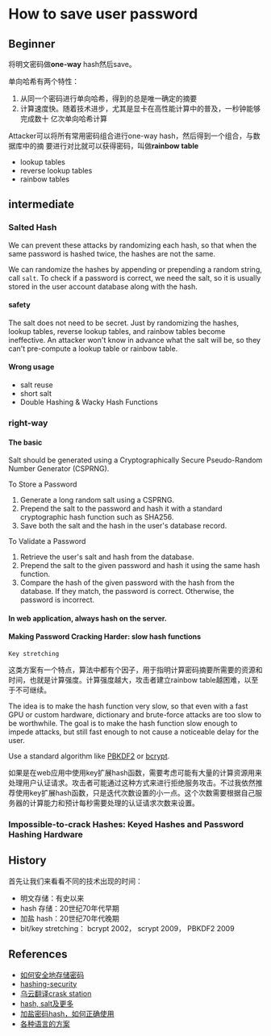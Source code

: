 # How to save user password

## Beginner

将明文密码做**one-way** hash然后save。

单向哈希有两个特性：

1. 从同一个密码进行单向哈希，得到的总是唯一确定的摘要
2. 计算速度快。随着技术进步，尤其是显卡在高性能计算中的普及，一秒钟能够完成数十
亿次单向哈希计算

Attacker可以将所有常用密码组合进行one-way hash，然后得到一个组合，与数据库中的摘
要进行对比就可以获得密码，叫做**rainbow table**

- lookup tables
- reverse lookup tables
- rainbow tables

## intermediate

### Salted Hash

We can prevent these attacks by randomizing each hash, so that when the same
password is hashed twice, the hashes are not the same.

We can randomize the hashes by appending or prepending a random string, call `salt`.
To check if a password is correct, we need the salt, so it is usually stored in
the user account database along with the hash.

#### safety

The salt does not need to be secret. Just by randomizing the hashes, lookup
tables, reverse lookup tables, and rainbow tables become ineffective. An
attacker won't know in advance what the salt will be, so they can't pre-compute
a lookup table or rainbow table.

#### Wrong usage

- salt reuse
- short salt
- Double Hashing & Wacky Hash Functions

### right-way

#### The basic

Salt should be generated using a Cryptographically Secure Pseudo-Random Number Generator (CSPRNG). 

To Store a Password

1. Generate a long random salt using a CSPRNG.
2. Prepend the salt to the password and hash it with a standard cryptographic hash function such as SHA256.
3. Save both the salt and the hash in the user's database record.

To Validate a Password

1. Retrieve the user's salt and hash from the database.
2. Prepend the salt to the given password and hash it using the same hash function.
3. Compare the hash of the given password with the hash from the database. If they match, the password is correct. Otherwise, the password is incorrect.

#### In web application, always hash on the server.

#### Making Password Cracking Harder: slow hash functions

`Key stretching`

这类方案有一个特点，算法中都有个因子，用于指明计算密码摘要所需要的资源和时间，也就是计算强度。计算强度越大，攻击者建立rainbow table越困难，以至于不可继续。

The idea is to make the hash function very slow, so that even with a fast GPU
or custom hardware, dictionary and brute-force attacks are too slow to be
worthwhile. The goal is to make the hash function slow enough to impede attacks,
but still fast enough to not cause a noticeable delay for the user.

Use a standard algorithm like [PBKDF2](http://en.wikipedia.org/wiki/PBKDF2) or
[bcrypt](http://en.wikipedia.org/wiki/Bcrypt).

如果是在web应用中使用key扩展hash函数，需要考虑可能有大量的计算资源用来处理用户认证请求。攻击者可能通过这种方式来进行拒绝服务攻击。不过我依然推荐使用key扩展hash函数，只是迭代次数设置的小一点。这个次数需要根据自己服务器的计算能力和预计每秒需要处理的认证请求次数来设置。

### Impossible-to-crack Hashes: Keyed Hashes and Password Hashing Hardware

## History

首先让我们来看看不同的技术出现的时间： 

- 明文存储：有史以来 
- hash 存储：20世纪70年代早期 
- 加盐 hash：20世纪70年代晚期 
- bit/key stretching： bcrypt 2002， scrypt 2009， PBKDF2 2009 

## References

- [如何安全地存储密码](chrome-extension://klbibkeccnjlkjkiokjodocebajanakg/suspended.html#uri=http://blog.jianguoyun.com/?p=438)
- [hashing-security](https://crackstation.net/hashing-security.htm)
- [乌云翻译crask station](http://drops.wooyun.org/papers/1066?hmsr=toutiao.io&utm_medium=toutiao.io&utm_source=toutiao.io)
- [hash, salt及更多](http://www.oschina.net/question/28_57478?fromerr=VIo1n1ny)
- [加盐密码hash，如何正确使用](http://blog.jobbole.com/61872/)
- [各种语言的方案](http://www.freebuf.com/articles/web/96473.html)
